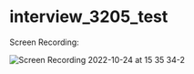 # interview_3205_test

Screen Recording:

![Screen Recording 2022-10-24 at 15 35 34-2](https://user-images.githubusercontent.com/92257637/197501803-5f250cf6-7685-4cad-9d27-933bd90844a1.gif)
